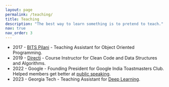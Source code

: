 ```yaml
---
layout: page
permalink: /teaching/
title: Teaching
description: "The best way to learn something is to pretend to teach."
nav: true
nav_order: 3
---
```



* 2017 - <a href="https://en.wikipedia.org/wiki/BITS_Pilani">BITS Pilani</a> - Teaching Assistant for Object Oriented Programming.
* 2019 - <a href="https://www.media.net/">Directi</a> - Course Instructor for Clean Code and Data Structures and Algorithms.
* 2022 - Google - Founding President for Google India Toastmasters Club. Helped members get better at <a href="/speaking">public speaking</a>.
* 2023 - Georgia Tech - Teaching Assistant for <a href="https://omscs.gatech.edu/cs-7643-deep-learning">Deep Learning</a>.